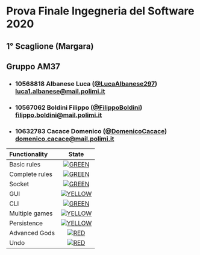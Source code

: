 # Prova Finale Ingegneria del Software 2020

## 1° Scaglione (Margara)

## Gruppo AM37  

- ### 10568818 Albanese Luca ([@LucaAlbanese297](https://github.com/LucaAlbanese297)) <br> luca1.albanese@mail.polimi.it
- ### 10567062 Boldini Filippo ([@FilippoBoldini](https://github.com/FilippoBoldini )) <br> filippo.boldini@mail.polimi.it
- ### 10632783 Cacace Domenico ([@DomenicoCacace](https://github.com/DomenicoCacace)) <br> domenico.cacace@mail.polimi.it

| Functionality | State |
|:-----------------------|:------------------------------------:|
| Basic rules | [![GREEN](https://placehold.it/15/44bb44/44bb44)](#) |
| Complete rules | [![GREEN](https://placehold.it/15/44bb44/44bb44)](#) |
| Socket | [![GREEN](https://placehold.it/15/44bb44/44bb44)](#) |
| GUI | [![YELLOW](https://placehold.it/15/ffdd00/ffdd00)](#) |
| CLI | [![GREEN](https://placehold.it/15/44bb44/44bb44)](#) |
| Multiple games | [![YELLOW](https://placehold.it/15/ffdd00/ffdd00)](#) |
| Persistence | [![YELLOW](https://placehold.it/15/ffdd00/ffdd00)](#) |
| Advanced Gods | [![RED](https://placehold.it/15/f03c15/f03c15)](#) |
| Undo | [![RED](https://placehold.it/15/f03c15/f03c15)](#) |

<!--
[![RED](https://placehold.it/15/f03c15/f03c15)](#)
[![YELLOW](https://placehold.it/15/ffdd00/ffdd00)](#)
[![GREEN](https://placehold.it/15/44bb44/44bb44)](#)
-->